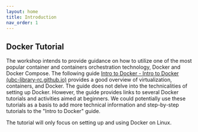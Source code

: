 ```yaml
---
layout: home
title: Introduction
nav_order: 1
---
```


## Docker Tutorial

The workshop intends to provide guidance on how to utilize one of the most popular container and containers orchestration technology, Docker and Docker Compose. The following guide [Intro to Docker - Intro to Docker (ubc-library-rc.github.io)](https://ubc-library-rc.github.io/intro-docker/) provides a good overview of virtualization, containers, and Docker. The guide does not delve into the technicalities of setting up Docker. However, the guide provides links to several Docker tutorials and activities aimed at beginners. We could potentially use these tutorials as a basis to add more technical information and step-by-step tutorials to the "Intro to Docker" guide.  

The tutorial will only focus on setting up and using Docker on Linux.
